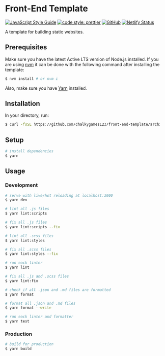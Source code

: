 # Front-End Template

[![JavaScript Style Guide](https://img.shields.io/badge/code_style-standard-brightgreen.svg)](https://standardjs.com)
[![code style: prettier](https://img.shields.io/badge/code_style-prettier-ff69b4.svg)](https://github.com/prettier/prettier)
[![GitHub](https://img.shields.io/github/license/chalkygames123/front-end-template.svg)](https://opensource.org/licenses/MIT)
[![Netlify Status](https://api.netlify.com/api/v1/badges/f464261d-62a9-4b11-9503-148eff317bb0/deploy-status)](https://app.netlify.com/sites/front-end-template-chalkygames123/deploys)

A template for building static websites.

## Prerequisites

Make sure you have the latest Active LTS version of Node.js installed. If you are using [nvm](https://github.com/creationix/nvm) it can be done with the following command after installing the template:

```bash
$ nvm install # or nvm i
```

Also, make sure you have [Yarn](https://yarnpkg.com) installed.

## Installation

In your directory, run:

```bash
$ curl -fsSL https://github.com/chalkygames123/front-end-template/archive/master.tar.gz | tar -xz --strip-components=1
```

## Setup

```bash
# install dependencies
$ yarn
```

## Usage

### Development

```bash
# serve with live/hot reloading at localhost:3000
$ yarn dev

# lint all .js files
$ yarn lint:scripts

# fix all .js files
$ yarn lint:scripts --fix

# lint all .scss files
$ yarn lint:styles

# fix all .scss files
$ yarn lint:styles --fix

# run each linter
$ yarn lint

# fix all .js and .scss files
$ yarn lint:fix

# check if all .json and .md files are formatted
$ yarn format

# format all .json and .md files
$ yarn format --write

# run each linter and formatter
$ yarn test
```

### Production

```bash
# build for production
$ yarn build
```
